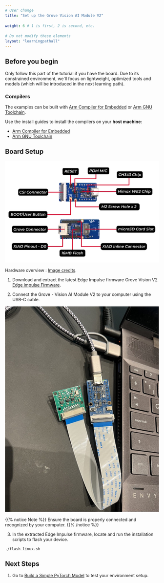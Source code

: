 ```yaml
---
# User change
title: "Set up the Grove Vision AI Module V2"

weight: 6 # 1 is first, 2 is second, etc.

# Do not modify these elements
layout: "learningpathall"
---
```

## Before you begin 
Only follow this part of the tutorial if you have the board. Due to its constrained environment, we'll focus on lightweight, optimized tools and models (which will be introduced in the next learning path).


### Compilers 

The examples can be built with [Arm Compiler for Embedded](https://developer.arm.com/Tools%20and%20Software/Arm%20Compiler%20for%20Embedded) or [Arm GNU Toolchain](https://developer.arm.com/Tools%20and%20Software/GNU%20Toolchain). 


Use the install guides to install the compilers on your **host machine**:
- [Arm Compiler for Embedded](/install-guides/armclang/)
- [Arm GNU Toolchain](/install-guides/gcc/arm-gnu)


## Board Setup 

![Hardware Overview #center](Overview.png)

Hardware overview : [Image credits](https://wiki.seeedstudio.com/grove_vision_ai_v2/). 

1. Download and extract the latest Edge Impulse firmware
Grove Vision V2 [Edge impulse Firmware](https://cdn.edgeimpulse.com/firmware/seeed-grove-vision-ai-module-v2.zip). 


2. Connect the Grove - Vision AI Module V2 to your computer using the USB-C cable. 

![Board connection](Connect.png)

{{% notice Note %}}
Ensure the board is properly connected and recognized by your computer.
{{% /notice %}}

3. In the extracted Edge Impulse firmware, locate and run the installation scripts to flash your device. 

```console
./flash_linux.sh
```


## Next Steps
1. Go to [Build a Simple PyTorch Model](/learning-paths/embedded-and-microcontrollers/introduction-to-tinyml-on-arm/build-model-8/) to test your environment setup.
